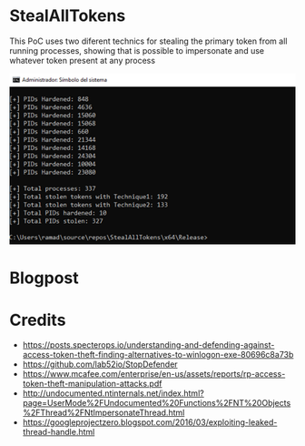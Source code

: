 # StealAllTokens
This PoC uses two diferent technics for stealing the primary token from all running processes, showing that is possible to impersonate and use whatever token present at any process

![](Img/TI.png)


# Blogpost


# Credits
* https://posts.specterops.io/understanding-and-defending-against-access-token-theft-finding-alternatives-to-winlogon-exe-80696c8a73b
* https://github.com/lab52io/StopDefender
* https://www.mcafee.com/enterprise/en-us/assets/reports/rp-access-token-theft-manipulation-attacks.pdf
* http://undocumented.ntinternals.net/index.html?page=UserMode%2FUndocumented%20Functions%2FNT%20Objects%2FThread%2FNtImpersonateThread.html
* https://googleprojectzero.blogspot.com/2016/03/exploiting-leaked-thread-handle.html
